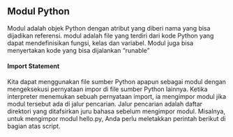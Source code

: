 ## Modul Python

Modul adalah objek Python dengan atribut yang diberi nama yang bisa dijadikan referensi. 
modul adalah file yang terdiri dari kode Python yang dapat mendefinisikan fungsi, kelas dan variabel. Modul juga bisa menyertakan kode yang bisa dijalankan “runable”

#### Import Statement
Kita dapat menggunakan file sumber Python apapun sebagai modul dengan mengeksekusi pernyataan impor di file sumber Python lainnya. Ketika interpreter menemukan sebuah pernyataan import, ia mengimpor modul jika modul tersebut ada di jalur pencarian. Jalur pencarian adalah daftar direktori yang ditafsirkan juru bahasa sebelum mengimpor modul. Misalnya, untuk mengimpor modul hello.py, Anda perlu meletakkan perintah berikut di bagian atas script.
